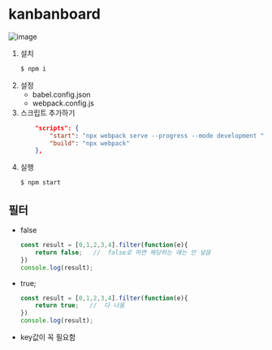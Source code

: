 # kanbanboard
![image](https://user-images.githubusercontent.com/61460836/158583972-8d75be31-8a38-45e2-9ec0-190663631c76.png)


1. 설치 
    ```bash
    $ npm i
    ```
2. 설정 
    + babel.config.json
    + webpack.config.js
3. 스크립트 추가하기
    ```json
        "scripts": {
            "start": "npx webpack serve --progress --mode development ",
            "build": "npx webpack"
        },
    ```
4. 실행
    ```bash
    $ npm start
    ```


## 필터
+ false
    ```js
    const result = [0,1,2,3,4].filter(function(e){
        return false;   //  false로 하면 해당하는 얘는 안 넣음
    })
    console.log(result);
    ```
+ true;
    ```js
    const result = [0,1,2,3,4].filter(function(e){
        return true;   //  다 나옴
    })
    console.log(result);
    ```
+ key값이 꼭 필요함




